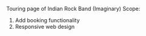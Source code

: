 Touring page of Indian Rock Band (Imaginary)
Scope:
1. Add booking functionality
2. Responsive web design